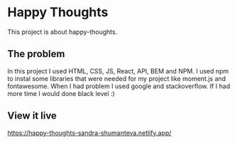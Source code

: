 # Happy Thoughts

This project is about happy-thoughts.

## The problem

In this project I used HTML, CSS, JS, React, API, BEM and NPM. I used npm to instal some libraries that were needed for my project like moment.js and fontawesome. When I had problem I used google and stackoverflow. If I had more time I would done black level :)

## View it live

https://happy-thoughts-sandra-shumanteva.netlify.app/

